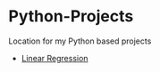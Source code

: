 # Python-Projects
Location for my Python based projects


- [Linear Regression](www.ismaelisak.com)
